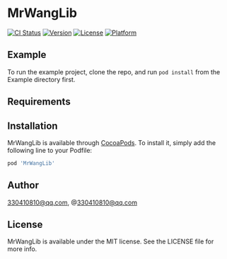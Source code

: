 # MrWangLib

[![CI Status](https://img.shields.io/travis/330410810@qq.com/MrWangLib.svg?style=flat)](https://travis-ci.org/330410810@qq.com/MrWangLib)
[![Version](https://img.shields.io/cocoapods/v/MrWangLib.svg?style=flat)](https://cocoapods.org/pods/MrWangLib)
[![License](https://img.shields.io/cocoapods/l/MrWangLib.svg?style=flat)](https://cocoapods.org/pods/MrWangLib)
[![Platform](https://img.shields.io/cocoapods/p/MrWangLib.svg?style=flat)](https://cocoapods.org/pods/MrWangLib)

## Example

To run the example project, clone the repo, and run `pod install` from the Example directory first.

## Requirements

## Installation

MrWangLib is available through [CocoaPods](https://cocoapods.org). To install
it, simply add the following line to your Podfile:

```ruby
pod 'MrWangLib'
```

## Author

330410810@qq.com, @330410810@qq.com

## License

MrWangLib is available under the MIT license. See the LICENSE file for more info.
